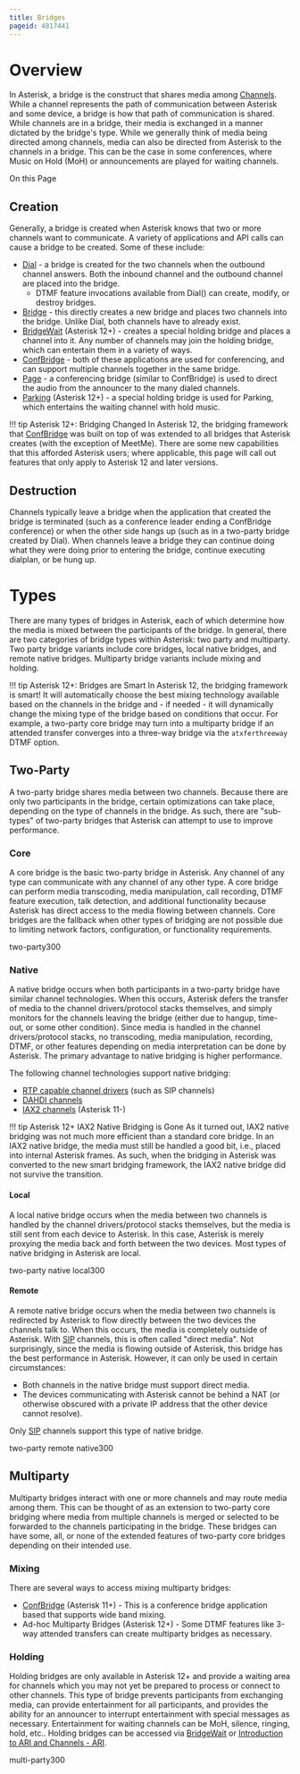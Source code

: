 ```yaml
---
title: Bridges
pageid: 4817441
---
```


Overview
========

In Asterisk, a bridge is the construct that shares media among [Channels](/Fundamentals/Key-Concepts/Channels). While a channel represents the path of communication between Asterisk and some device, a bridge is how that path of communication is shared. While channels are in a bridge, their media is exchanged in a manner dictated by the bridge's type. While we generally think of media being directed among channels, media can also be directed from Asterisk to the channels in a bridge. This can be the case in some conferences, where Music on Hold (MoH) or announcements are played for waiting channels.

On this Page


Creation
--------

Generally, a bridge is created when Asterisk knows that two or more channels want to communicate. A variety of applications and API calls can cause a bridge to be created. Some of these include:

* [Dial](/latest_api/API_Documentation/Dialplan_Applications/Dial) - a bridge is created for the two channels when the outbound channel answers. Both the inbound channel and the outbound channel are placed into the bridge.
	+ DTMF feature invocations available from Dial() can create, modify, or destroy bridges.
* [Bridge](/latest_api/API_Documentation/Dialplan_Applications/Bridge) - this directly creates a new bridge and places two channels into the bridge. Unlike Dial, both channels have to already exist.
* [BridgeWait](/latest_api/API_Documentation/Dialplan_Applications/BridgeWait) (Asterisk 12+) - creates a special holding bridge and places a channel into it. Any number of channels may join the holding bridge, which can entertain them in a variety of ways.
* [ConfBridge](/latest_api/API_Documentation/Dialplan_Applications/ConfBridge) - both of these applications are used for conferencing, and can support multiple channels together in the same bridge.
* [Page](/latest_api/API_Documentation/Dialplan_Applications/Page) - a conferencing bridge (similar to ConfBridge) is used to direct the audio from the announcer to the many dialed channels.
* [Parking](/latest_api/API_Documentation/Dialplan_Applications/Park) (Asterisk 12+) - a special holding bridge is used for Parking, which entertains the waiting channel with hold music.






!!! tip Asterisk 12+: Bridging Changed
    In Asterisk 12, the bridging framework that [ConfBridge](/Configuration/Applications/Conferencing-Applications/ConfBridge) was built on top of was extended to all bridges that Asterisk creates (with the exception of MeetMe). There are some new capabilities that this afforded Asterisk users; where applicable, this page will call out features that only apply to Asterisk 12 and later versions.

      
[//]: # (end-tip)



Destruction
-----------

Channels typically leave a bridge when the application that created the bridge is terminated (such as a conference leader ending a ConfBridge conference) or when the other side hangs up (such as in a two-party bridge created by Dial). When channels leave a bridge they can continue doing what they were doing prior to entering the bridge, continue executing dialplan, or be hung up.

Types
=====

There are many types of bridges in Asterisk, each of which determine how the media is mixed between the participants of the bridge. In general, there are two categories of bridge types within Asterisk: two party and multiparty. Two party bridge variants include core bridges, local native bridges, and remote native bridges. Multiparty bridge variants include mixing and holding.






!!! tip Asterisk 12+: Bridges are Smart
    In Asterisk 12, the bridging framework is smart! It will automatically choose the best mixing technology available based on the channels in the bridge and - if needed - it will dynamically change the mixing type of the bridge based on conditions that occur. For example, a two-party core bridge may turn into a multiparty bridge if an attended transfer converges into a three-way bridge via the `atxferthreeway` DTMF option.

      
[//]: # (end-tip)



Two-Party
---------

A two-party bridge shares media between two channels. Because there are only two participants in the bridge, certain optimizations can take place, depending on the type of channels in the bridge. As such, there are "sub-types" of two-party bridges that Asterisk can attempt to use to improve performance.

### Core

A core bridge is the basic two-party bridge in Asterisk. Any channel of any type can communicate with any channel of any other type. A core bridge can perform media transcoding, media manipulation, call recording, DTMF feature execution, talk detection, and additional functionality because Asterisk has direct access to the media flowing between channels. Core bridges are the fallback when other types of bridging are not possible due to limiting network factors, configuration, or functionality requirements.

two-party300

### Native

A native bridge occurs when both participants in a two-party bridge have similar channel technologies. When this occurs, Asterisk defers the transfer of media to the channel drivers/protocol stacks themselves, and simply monitors for the channels leaving the bridge (either due to hangup, time-out, or some other condition). Since media is handled in the channel drivers/protocol stacks, no transcoding, media manipulation, recording, DTMF, or other features depending on media interpretation can be done by Asterisk. The primary advantage to native bridging is higher performance.

The following channel technologies support native bridging:

* [RTP capable channel drivers](/Configuration/Channel-Drivers/SIP) (such as SIP channels)
* [DAHDI channels](/Configuration/Channel-Drivers/DAHDI)
* [IAX2 channels](/Configuration/Channel-Drivers/Inter-Asterisk-eXchange-protocol-version-2-IAX2) (Asterisk 11-)




!!! tip Asterisk 12+ IAX2 Native Bridging is Gone
    As it turned out, IAX2 native bridging was not much more efficient than a standard core bridge. In an IAX2 native bridge, the media must still be handled a good bit, i.e., placed into internal Asterisk frames. As such, when the bridging in Asterisk was converted to the new smart bridging framework, the IAX2 native bridge did not survive the transition.

      
[//]: # (end-tip)


#### Local

A local native bridge occurs when the media between two channels is handled by the channel drivers/protocol stacks themselves, but the media is still sent from each device to Asterisk. In this case, Asterisk is merely proxying the media back and forth between the two devices. Most types of native bridging in Asterisk are local.

two-party native local300

#### Remote

A remote native bridge occurs when the media between two channels is redirected by Asterisk to flow directly between the two devices the channels talk to. When this occurs, the media is completely outside of Asterisk. With [SIP](/Configuration/Channel-Drivers/SIP) channels, this is often called "direct media". Not surprisingly, since the media is flowing outside of Asterisk, this bridge has the best performance in Asterisk. However, it can only be used in certain circumstances:

* Both channels in the native bridge must support direct media.
* The devices communicating with Asterisk cannot be behind a NAT (or otherwise obscured with a private IP address that the other device cannot resolve).

Only [SIP](/Configuration/Channel-Drivers/SIP) channels support this type of native bridge.

two-party remote native300

Multiparty
----------

Multiparty bridges interact with one or more channels and may route media among them. This can be thought of as an extension to two-party core bridging where media from multiple channels is merged or selected to be forwarded to the channels participating in the bridge. These bridges can have some, all, or none of the extended features of two-party core bridges depending on their intended use.

### Mixing

There are several ways to access mixing multiparty bridges:

* [ConfBridge](/latest_api/API_Documentation/Dialplan_Applications/ConfBridge) (Asterisk 11+) - This is a conference bridge application based that supports wide band mixing.
* Ad-hoc Multiparty Bridges (Asterisk 12+) - Some DTMF features like 3-way attended transfers can create multiparty bridges as necessary.

### Holding

Holding bridges are only available in Asterisk 12+ and provide a waiting area for channels which you may not yet be prepared to process or connect to other channels. This type of bridge prevents participants from exchanging media, can provide entertainment for all participants, and provides the ability for an announcer to interrupt entertainment with special messages as necessary. Entertainment for waiting channels can be MoH, silence, ringing, hold, etc.. Holding bridges can be accessed via [BridgeWait](/latest_api/API_Documentation/Dialplan_Applications/BridgeWait) or [Introduction to ARI and Channels - ARI](/Configuration/Interfaces/Asterisk-REST-Interface-ARI/Introduction-to-ARI-and-Channels#channels-to-endpoints).

multi-party300

